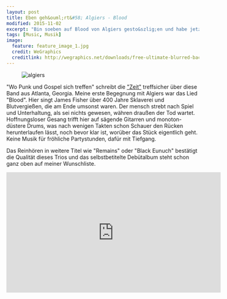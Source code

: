 ```yaml
---
layout: post
title: Eben geh&ouml;rt&#58; Algiers - Blood
modified: 2015-11-02
excerpt: "Bin soeben auf Blood von Algiers gesto&szlig;en und habe jetzt noch G&auml;nsehaut."
tags: [Music, Musik]
image:
  feature: feature_image_1.jpg
  credit: WeGraphics
  creditlink: http://wegraphics.net/downloads/free-ultimate-blurred-background-pack/
---
```


<figure>
  <img src="{{ site.url }}/images/algiers.jpg" alt="algiers">
</figure>

"Wo Punk und Gospel sich treffen" schreibt die ["Zeit"](http://www.zeit.de/kultur/musik/2015-05/algiers-album-rock-gospel) treffsicher über diese Band aus Atlanta, Georgia. Meine erste Begegnung mit Algiers war das Lied "Blood". Hier singt James Fisher über 400 Jahre Sklaverei und Blutvergießen, die am Ende umsonst waren. Der mensch strebt nach Spiel und Unterhaltung, als sei nichts gewesen, währen draußen der Tod wartet. Hoffnungsloser Gesang trifft hier auf sägende Gitarren und monoton-düstere Drums, was nach wenigen Takten schon Schauer den Rücken herunterlaufen lässt, noch bevor klar ist, worüber das Stück eigentlich geht. Keine Musik für fröhliche Partystunden, dafür mit Tiefgang.

Das Reinhören in weitere Titel wie "Remains" oder "Black Eunuch" bestätigt die Qualität dieses Trios und das selbstbetitelte Debütalbum steht schon ganz oben auf meiner Wunschliste.

<iframe width="560" height="315" src="https://www.youtube.com/embed/g3L0NI8vcMg" frameborder="0" allowfullscreen></iframe>
